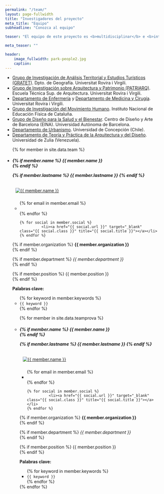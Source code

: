 ```yaml
---
permalink: "/team/"
layout: page-fullwidth
title: "Investigadores del proyecto"
meta_title: "Equipo"
subheadline: "Conozca al equipo"

teaser: "El equipo de este proyecto es <b>multidisciplinar</b> e <b>internacional</b>. En total, incorpora <b>31 investigadores</b> de los siguientes grupos de investigación o departamentos:"

meta_teaser: ""

header:
    image_fullwidth: park-people2.jpg
    caption: 
---
```

- [Grupo de Investigación de Análisis Territorial y Estudios Turísticos (GRATET)](http://www.gratet.urv.cat/ca/). Dpto. de Geografía. Universitat Rovira i Virgili.
- [Grupo de Investigación sobre Arquitectura y Patrimonio (PATRIARQ)](https://www.etsa.urv.cat/es/investigacion/patrimoni-historic/). Escuela Técnica Sup. de Arquitectura. Universitat Rovira i Virgili.
- [Departamento de Enfermería](https://www.dinfermeria.urv.cat/es/) y [Departamento de Medicina y Cirugía](https://www.medicinaicirurgia.urv.cat/es/). Universitat Rovira i Virgili.
- [Grupo de Investigación del Movimiento Humano](https://inefc.gencat.cat/es/inefc/recerca_i_doctorat/grups_de_recerca/grup_recerca_moviment_huma/). Instituto Nacional de Educación Física de Cataluña.
- [Grupo de Diseño para la Salud y el Bienestar](https://www.eina.cat/es/investigacion/grupo-investigacion-diseno-salud-bienestar). Centro de Diseño y Arte de Barcelona (EINA). Universidad Autónoma de Barcelona.
- [Departamento de Urbanismo](http://faug.udec.cl/?page_id=14265). Universidad de Concepción (Chile).
- [Departamento de Teoría y Práctica de la Arquitectura y del Diseño](https://www.universia.net/uy/universidades/universidad-zulia.01043.html). Universidad de Zulia (Venezuela).


<ul class="small-block-grid-2 medium-block-grid-3 large-block-grid-4">


{% for member in site.data.team %}


<li>
<div itemscope itemtype="http://schema.org/Person">

<h5>
{% if member.name %}
	{{ member.name }}<br>
{% endif %}

{% if member.lastname %}
	{{ member.lastname }}
{% endif %}
</h5>


<!-- click on image will navigate to the personal website -->
<a class="th" href="{{ member.social.first.url }}">
<img src="{{ member.pic  | prepend: "/images/team/" | prepend: "https://gratet.github.io/restaura"  }}" alt="{{ member.name }}" style="padding:10px">
</a>

<!-- social media icons -->
<ul class="inline-list">
	{% for email in member.email %}
              <li><a href="mailto:{{ email.url }}?subject=Proyecto RESTAURA" class="{{ email.class }}" title="{{ email.title }}"></a></li>
	{% endfor %}


	{% for social in member.social %}
              <li><a href="{{ social.url }}" target="_blank" class="{{ social.class }}" title="{{ social.title }}"></a></li>
	{% endfor %}
</ul><!-- /.inline-list -->


{% if member.organization %}
	<strong>{{ member.organization }}</strong><br/>
{% endif %}

{% if member.department %}
	<i>{{ member.department }}</i><br/>
{% endif %}
	
{% if member.position %}
	{{ member.position }}<br/>
{% endif %}


<strong>Palabras clave:</strong>
<ul>
{% for keyword in member.keywords %}
	<li><code class="highlighter-rouge">{{ keyword }}</code></li>
{% endfor %}
</ul>


	
<ul>

{% for member in site.data.teamprova %}


<li>
<div itemscope itemtype="http://schema.org/Person">

<h5>
{% if member.name %}
	{{ member.name }}<br>
{% endif %}

{% if member.lastname %}
	{{ member.lastname }}
{% endif %}
</h5>


<!-- click on image will navigate to the personal website -->
<a class="th" href="{{ member.social.first.url }}">
<img src="{{ member.pic  | prepend: "/images/team/" | prepend: "https://gratet.github.io/restaura"  }}" alt="{{ member.name }}" style="padding:10px">
</a>

<!-- social media icons -->
<ul class="inline-list">
	{% for email in member.email %}
              <li><a href="mailto:{{ email.url }}?subject=Proyecto RESTAURA" class="{{ email.class }}" title="{{ email.title }}"></a></li>
	{% endfor %}


	{% for social in member.social %}
              <li><a href="{{ social.url }}" target="_blank" class="{{ social.class }}" title="{{ social.title }}"></a></li>
	{% endfor %}
</ul><!-- /.inline-list -->


{% if member.organization %}
	<strong>{{ member.organization }}</strong><br/>
{% endif %}

{% if member.department %}
	<i>{{ member.department }}</i><br/>
{% endif %}
	
{% if member.position %}
	{{ member.position }}<br/>
{% endif %}


<strong>Palabras clave:</strong>
<ul>
{% for keyword in member.keywords %}
	<li><code class="highlighter-rouge">{{ keyword }}</code></li>
{% endfor %}
</ul>
	
	

</div> <!-- http://schema.org/Person -->
</li>
{% endfor %}
	

